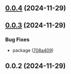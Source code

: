 ## [0.0.4](https://github.com/andrehrferreira/cmmv-elastic/compare/v0.0.3...v0.0.4) (2024-11-29)



## [0.0.3](https://github.com/andrehrferreira/cmmv-elastic/compare/v0.0.2...v0.0.3) (2024-11-29)


### Bug Fixes

* package ([708a409](https://github.com/andrehrferreira/cmmv-elastic/commit/708a4095be9ee8cf28b435d2450cf79152452473))



## 0.0.2 (2024-11-29)




